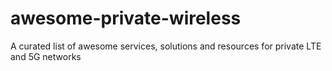 # awesome-private-wireless
 A curated list of awesome services, solutions and resources for private LTE and 5G networks
